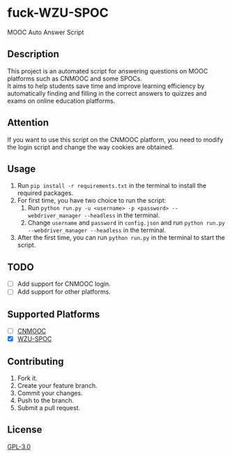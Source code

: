 # fuck-WZU-SPOC

MOOC Auto Answer Script

## Description

This project is an automated script for answering questions on MOOC platforms such as CNMOOC and some SPOCs.\
It aims to help students save time and improve learning efficiency by automatically finding and filling in the correct answers to quizzes and exams on online education platforms.

## Attention

If you want to use this script on the CNMOOC platform, you need to modify the login script and change the way cookies are obtained.

## Usage

1. Run `pip install -r requirements.txt` in the terminal to install the required packages.
2. For first time, you have two choice to run the script:
    1. Run `python run.py -u <username> -p <password> --webdriver_manager --headless` in the terminal.
    2. Change `username` and `password` in `config.json` and run `python run.py --webdriver_manager --headless` in the terminal.
3. After the first time, you can run `python run.py` in the terminal to start the script.

## TODO

- [ ] Add support for CNMOOC login.
- [ ] Add support for other platforms.

## Supported Platforms

- [ ] [CNMOOC](https://www.cnmooc.org/)
- [x] [WZU-SPOC](http://spoc.wzu.edu.cn/)

## Contributing

1. Fork it.
2. Create your feature branch.
3. Commit your changes.
4. Push to the branch.
5. Submit a pull request.

## License

[GPL-3.0](https://choosealicense.com/licenses/gpl-3.0/)
